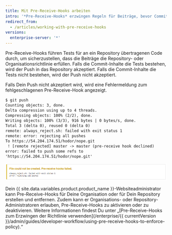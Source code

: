 ```yaml
---
title: Mit Pre-Receive-Hooks arbeiten
intro: '*Pre-Receive-Hooks* erzwingen Regeln für Beiträge, bevor Commits per Push-Vorgang an ein Repository übertragen werden können.'
redirect_from:
  - /articles/working-with-pre-receive-hooks
versions:
  enterprise-server: '*'
---
```


Pre-Receive-Hooks führen Tests für an ein Repository übertragenen Code durch, um sicherzustellen, dass die Beiträge die Repository- oder Organisationsrichtlinie erfüllen. Falls die Commit-Inhalte die Tests bestehen, wird der Push in das Repository akzeptiert. Falls die Commit-Inhalte die Tests nicht bestehen, wird der Push nicht akzeptiert.

Falls Dein Push nicht akzeptiert wird, wird eine Fehlermeldung zum fehlgeschlagenen Pre-Receive-Hook angezeigt.

```
$ git push
Counting objects: 3, done.
Delta compression using up to 4 threads.
Compressing objects: 100% (2/2), done.
Writing objects: 100% (3/3), 916 bytes | 0 bytes/s, done.
Total 3 (delta 0), reused 0 (delta 0)
remote: always_reject.sh: failed with exit status 1
remote: error: rejecting all pushes
To https://54.204.174.51/hodor/nope.git
 ! [remote rejected] master -> master (pre-receive hook declined)
error: failed to push some refs to 'https://54.204.174.51/hodor/nope.git'
```

![Fehlermeldung für fehlgeschlagenen Pre-Receive-Hook](/assets/images/help/pull_requests/pre-receive-hook-failed-error.png)

Dein {{ site.data.variables.product.product_name }}-Websiteadministrator kann Pre-Receive-Hooks für Deine Organisation oder für Dein Repository erstellen und entfernen. Zudem kann er Organisations- oder Repository-Administratoren erlauben, Pre-Receive-Hooks zu aktivieren oder zu deaktivieren. Weitere Informationen findest Du unter „[Pre-Receive-Hooks zum Erzwingen der Richtlinie verwenden](/enterprise/{{ currentVersion }}/admin/guides/developer-workflow/using-pre-receive-hooks-to-enforce-policy).“
